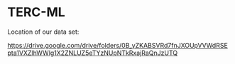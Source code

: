 # TERC-ML

Location of our data set:

https://drive.google.com/drive/folders/0B_yZKABSVRd7fnJXOUpVVWdRSEpta1VXZlhWWlg1X2ZNLUZ5eTYzNUpNTkRxajRaQnJzUTQ